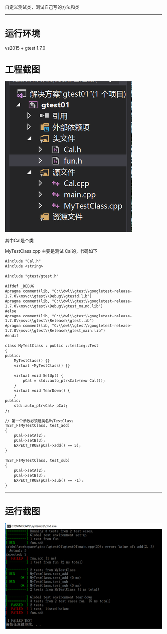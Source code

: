 
自定义测试类，测试自己写的方法和类

---

# 运行环境

vs2015 + gtest 1.7.0

# 工程截图

![](./images/01.PNG)


其中Cal是个类

MyTestClass.cpp 主要是测试 Cal的，代码如下

```
#include "Cal.h"
#include <string>

#include "gtest/gtest.h"

#ifdef _DEBUG  
#pragma comment(lib, "C:\\dwl\\gtest\\googletest-release-1.7.0\\msvc\\gtest\\Debug\\gtestd.lib")  
#pragma comment(lib, "C:\\dwl\\gtest\\googletest-release-1.7.0\\msvc\\gtest\\Debug\\gtest_maind.lib")  
#else  
#pragma comment(lib, "C:\\dwl\\gtest\\googletest-release-1.7.0\\msvc\\gtest\\Release\\gtest.lib")  
#pragma comment(lib, "C:\\dwl\\gtest\\googletest-release-1.7.0\\msvc\\gtest\\Release\\gtest_main.lib")   
#endif

class MyTestClass : public ::testing::Test
{
public:
	MyTestClass() {}
	virtual ~MyTestClass() {}

	virtual void SetUp() {
		pCal = std::auto_ptr<Cal>(new Cal());
	}
	virtual void TearDown() {
	}
public:
	std::auto_ptr<Cal> pCal;
};

// 第一个参数必须是类名MyTestClass
TEST_F(MyTestClass, test_add)
{
	pCal->setA(2);
	pCal->setB(3);
	EXPECT_TRUE(pCal->add() == 5);
}

TEST_F(MyTestClass, test_sub)
{
	pCal->setA(2);
	pCal->setB(3);
	EXPECT_TRUE(pCal->sub() == -1);
}
```

---

# 运行截图
![](./images/02.PNG)
